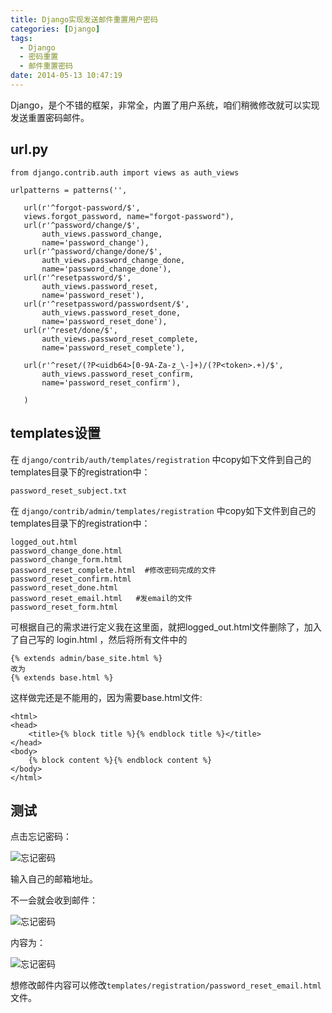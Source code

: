 ```yaml
---
title: Django实现发送邮件重置用户密码
categories: [Django]
tags:
  - Django
  - 密码重置
  - 邮件重置密码
date: 2014-05-13 10:47:19
---
```


Django，是个不错的框架，非常全，内置了用户系统，咱们稍微修改就可以实现发送重置密码邮件。

## url.py


```
from django.contrib.auth import views as auth_views

urlpatterns = patterns('',

   url(r'^forgot-password/$',
   views.forgot_password, name="forgot-password"),
   url(r'^password/change/$',
       auth_views.password_change,
       name='password_change'),
   url(r'^password/change/done/$',
       auth_views.password_change_done,
       name='password_change_done'),
   url(r'^resetpassword/$',
       auth_views.password_reset,
       name='password_reset'),
   url(r'^resetpassword/passwordsent/$',
       auth_views.password_reset_done,
       name='password_reset_done'),
   url(r'^reset/done/$',
       auth_views.password_reset_complete,
       name='password_reset_complete'),

   url(r'^reset/(?P<uidb64>[0-9A-Za-z_\-]+)/(?P<token>.+)/$',
       auth_views.password_reset_confirm,
       name='password_reset_confirm'),

   )
```


## templates设置

在 `django/contrib/auth/templates/registration` 中copy如下文件到自己的templates目录下的registration中：


```
password_reset_subject.txt
```

在 `django/contrib/admin/templates/registration` 中copy如下文件到自己的templates目录下的registration中：


```
logged_out.html
password_change_done.html
password_change_form.html
password_reset_complete.html  #修改密码完成的文件
password_reset_confirm.html
password_reset_done.html
password_reset_email.html   #发email的文件
password_reset_form.html
```

可根据自己的需求进行定义我在这里面，就把logged_out.html文件删除了，加入了自己写的 login.html ，然后将所有文件中的

```	
{% extends admin/base_site.html %} 
改为
{% extends base.html %}
```


这样做完还是不能用的，因为需要base.html文件:


```
<html>
<head>
    <title>{% block title %}{% endblock title %}</title>
</head>
<body>
    {% block content %}{% endblock content %}
</body>
</html>
```

## 测试

点击忘记密码：

![忘记密码](http://opslinux.qiniudn.com/5C9DDB80-95C6-46D6-A888-B749472B9191.png)

输入自己的邮箱地址。

不一会就会收到邮件：

![忘记密码](http://opslinux.qiniudn.com/AF523C9F-946E-49E0-8F43-AA25CD1FF5B6.png)

内容为：

![忘记密码](http://opslinux.qiniudn.com/2AF4146D-5E78-4DEE-8429-01AEFA212D8A.png)

想修改邮件内容可以修改`templates/registration/password_reset_email.html`文件。


